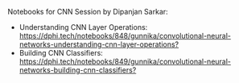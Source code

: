 <p>Notebooks for CNN Session by Dipanjan Sarkar:&nbsp;</p>

<ul>
	<li>Understanding CNN Layer Operations: <a href="https://dphi.tech/notebooks/848/gunnika/convolutional-neural-networks-understanding-cnn-layer-operations?" target="_blank">https://dphi.tech/notebooks/848/gunnika/convolutional-neural-networks-understanding-cnn-layer-operations?</a></li>
	<li>Building CNN Classifiers: <a href="https://dphi.tech/notebooks/849/gunnika/convolutional-neural-networks-building-cnn-classifiers?" target="_blank">https://dphi.tech/notebooks/849/gunnika/convolutional-neural-networks-building-cnn-classifiers?</a></li>
</ul>